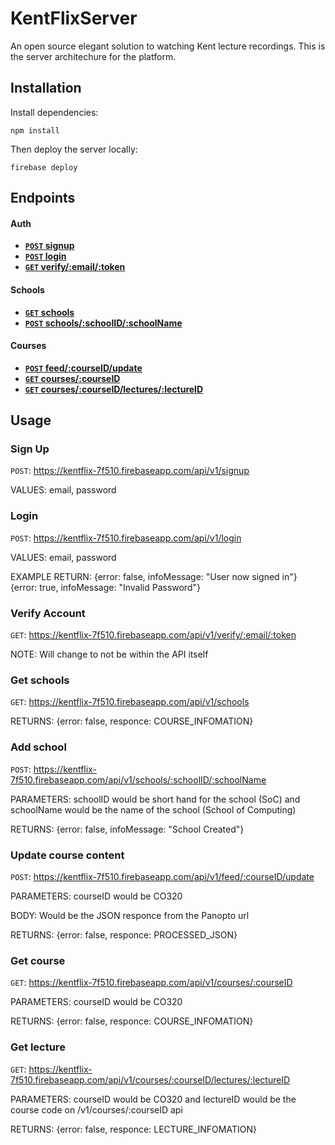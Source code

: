 # KentFlixServer
An open source elegant solution to watching Kent lecture recordings. This is the server architechure for the platform.

## Installation
Install dependencies:

	npm install
Then deploy the server locally:

	firebase deploy
    
## Endpoints

#### Auth

- **[<code>POST</code> signup](#sign-up)**
- **[<code>POST</code> login](#login)**
- **[<code>GET</code> verify/:email/:token](#verify-account)**

#### Schools

- **[<code>GET</code> schools](#get-schools)**
- **[<code>POST</code> schools/:schoolID/:schoolName](#add-school)**

#### Courses

- **[<code>POST</code> feed/:courseID/update](#update-course-content)**
- **[<code>GET</code> courses/:courseID](get-course)**
- **[<code>GET</code> courses/:courseID/lectures/:lectureID](get-lecture)**



## Usage

### Sign Up

<code>POST</code>: https://kentflix-7f510.firebaseapp.com/api/v1/signup

VALUES: email, password

### Login

<code>POST</code>: https://kentflix-7f510.firebaseapp.com/api/v1/login

VALUES: email, password

EXAMPLE RETURN:
{error: false, infoMessage: "User now signed in"}
{error: true, infoMessage: "Invalid Password"}

### Verify Account

<code>GET</code>: https://kentflix-7f510.firebaseapp.com/api/v1/verify/:email/:token

NOTE: Will change to not be within the API itself

### Get schools

<code>GET</code>: https://kentflix-7f510.firebaseapp.com/api/v1/schools

RETURNS: {error: false, responce: COURSE_INFOMATION}

### Add school

<code>POST</code>: https://kentflix-7f510.firebaseapp.com/api/v1/schools/:schoolID/:schoolName

PARAMETERS: schoolID would be short hand for the school (SoC) and schoolName would be the name of the school (School of Computing)

RETURNS: {error: false, infoMessage: "School Created"}

### Update course content

<code>POST</code>: https://kentflix-7f510.firebaseapp.com/api/v1/feed/:courseID/update

PARAMETERS: courseID would be CO320

BODY: Would be the JSON responce from the Panopto url

RETURNS: {error: false, responce: PROCESSED_JSON}

### Get course

<code>GET</code>: https://kentflix-7f510.firebaseapp.com/api/v1/courses/:courseID

PARAMETERS: courseID would be CO320

RETURNS: {error: false, responce: COURSE_INFOMATION}

### Get lecture

<code>GET</code>: https://kentflix-7f510.firebaseapp.com/api/v1/courses/:courseID/lectures/:lectureID

PARAMETERS: courseID would be CO320 and lectureID would be the course code on /v1/courses/:courseID api

RETURNS: {error: false, responce: LECTURE_INFOMATION}